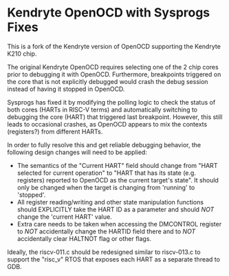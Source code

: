 Kendryte OpenOCD with Sysprogs Fixes
=======

This is a fork of the Kendryte version of OpenOCD supporting the Kendryte K210 chip.

The original Kendryte OpenOCD requires selecting one of the 2 chip cores prior to debugging it with OpenOCD. Furthermore, breakpoints triggered on the core that is not explicitly debugged would crash the debug session instead of having it stopped in OpenOCD.

Sysprogs has fixed it by modifying the polling logic to check the status of both cores (HARTs in RISC-V terms) and automatically switching to debugging the core (HART) that triggered last breakpoint.
However, this still leads to occasional crashes, as OpenOCD appears to mix the contexts (registers?) from different HARTs.

In order to fully resolve this and get reliable debugging behavior, the following design changes will need to be applied:

* The semantics of the "Current HART" field should change from "HART selected for current operation" to "HART that has its state (e.g. registers) reported to OpenOCD as the current target's state". It should only be changed when the target is changing from 'running' to 'stopped'.
* All register reading/writing and other state manipulation functions should EXPLICITLY take the HART ID as a parameter and should *NOT* change the 'current HART' value.
* Extra care needs to be taken when accessing the DMCONTROL register to *NOT* accidentally change the HARTID field there and to *NOT* accidentally clear HALTNOT flag or other flags.

Ideally, the riscv-011.c should be redesigned similar to riscv-013.c to support the "risc_v" RTOS that exposes each HART as a separate thread to GDB.
